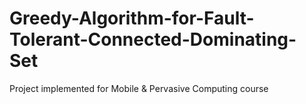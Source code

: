 # Greedy-Algorithm-for-Fault-Tolerant-Connected-Dominating-Set
Project implemented for Mobile &amp; Pervasive Computing course 
